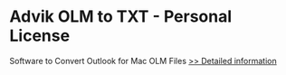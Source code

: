 # Advik OLM to TXT - Personal License
Software to Convert Outlook for Mac OLM Files
[>> Detailed information](https://secure.shareit.com/shareit/product.html?productid=300805077&affiliateid=200057808)